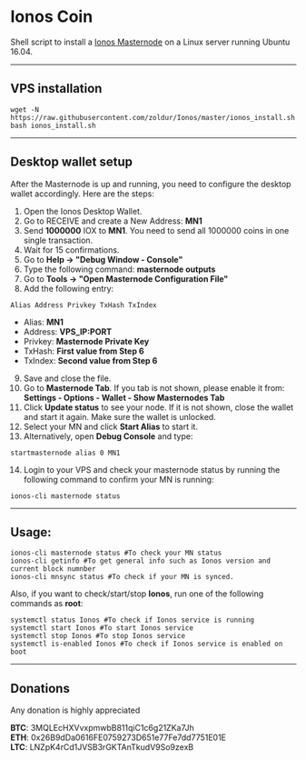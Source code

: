 # Ionos Coin
Shell script to install a [Ionos Masternode]() on a Linux server running Ubuntu 16.04.
***

## VPS installation
```
wget -N https://raw.githubusercontent.com/zoldur/Ionos/master/ionos_install.sh
bash ionos_install.sh
```
***

## Desktop wallet setup

After the Masternode is up and running, you need to configure the desktop wallet accordingly. Here are the steps:
1. Open the Ionos Desktop Wallet.
2. Go to RECEIVE and create a New Address: **MN1**
3. Send **1000000** IOX to **MN1**. You need to send all 1000000 coins in one single transaction.
4. Wait for 15 confirmations.
5. Go to **Help -> "Debug Window - Console"**
6. Type the following command: **masternode outputs**
7. Go to  **Tools -> "Open Masternode Configuration File"**
8. Add the following entry:
```
Alias Address Privkey TxHash TxIndex
```
* Alias: **MN1**
* Address: **VPS_IP:PORT**
* Privkey: **Masternode Private Key**
* TxHash: **First value from Step 6**
* TxIndex:  **Second value from Step 6**
9. Save and close the file.
10. Go to **Masternode Tab**. If you tab is not shown, please enable it from: **Settings - Options - Wallet - Show Masternodes Tab**
11. Click **Update status** to see your node. If it is not shown, close the wallet and start it again. Make sure the wallet is unlocked.
12. Select your MN and click **Start Alias** to start it.
13. Alternatively, open **Debug Console** and type:
```
startmasternode alias 0 MN1
```
14. Login to your VPS and check your masternode status by running the following command to confirm your MN is running:
```
ionos-cli masternode status
```
***

## Usage:
```
ionos-cli masternode status #To check your MN status
ionos-cli getinfo #To get general info such as Ionos version and current block numnber
ionos-cli mnsync status #To check if your MN is synced.
```
Also, if you want to check/start/stop **Ionos**, run one of the following commands as **root**:

```
systemctl status Ionos #To check if Ionos service is running
systemctl start Ionos #To start Ionos service
systemctl stop Ionos #To stop Ionos service
systemctl is-enabled Ionos #To check if Ionos service is enabled on boot
```
***

## Donations
Any donation is highly appreciated

**BTC**: 3MQLEcHXVvxpmwbB811qiC1c6g21ZKa7Jh  
**ETH**: 0x26B9dDa0616FE0759273D651e77Fe7dd7751E01E  
**LTC**: LNZpK4rCd1JVSB3rGKTAnTkudV9So9zexB  
